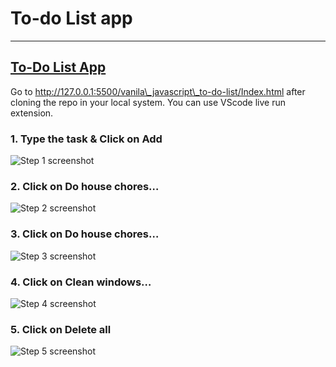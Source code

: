 # To-do List app

---

## [To-Do List App](http://127.0.0.1:5500/vanila_javascript_to-do-list/Index.html)

Go to http://127.0.0.1:5500/vanila\_javascript\_to-do-list/Index.html after cloning the repo in your local system. You can use VScode live run extension.


### 1. Type the task & Click on Add

![Step 1 screenshot](https://images.tango.us/workflows/25c7015e-1280-4435-a764-de9d2eb493e1/steps/cc26da70-3c2d-4afb-8ec5-21ba18c72258/d878fc89-1a0f-4503-9aaf-e53bd97819c5.png?crop=focalpoint&fit=crop&fp-x=0.6599&fp-y=0.3648&fp-z=2.4870&w=1200&border=2%2CF4F2F7&border-radius=8%2C8%2C8%2C8&border-radius-inner=8%2C8%2C8%2C8&blend-align=bottom&blend-mode=normal&blend-x=0&blend-w=1200&blend64=aHR0cHM6Ly9pbWFnZXMudGFuZ28udXMvc3RhdGljL21hZGUtd2l0aC10YW5nby13YXRlcm1hcmstdjIucG5n&mark-x=415&mark-y=258&m64=aHR0cHM6Ly9pbWFnZXMudGFuZ28udXMvc3RhdGljL2JsYW5rLnBuZz9tYXNrPWNvcm5lcnMmYm9yZGVyPTYlMkNGRjc0NDImdz0zNzAmaD0xNTkmZml0PWNyb3AmY29ybmVyLXJhZGl1cz0xMA%3D%3D)

### 2. Click on Do house chores…

![Step 2 screenshot](https://images.tango.us/workflows/25c7015e-1280-4435-a764-de9d2eb493e1/steps/83cffc84-ff70-481c-8594-818728558411/d30bd285-a981-45cd-b5e2-3f0305a20541.png?crop=focalpoint&fit=crop&fp-x=0.5005&fp-y=0.4801&fp-z=1.3853&w=1200&border=2%2CF4F2F7&border-radius=8%2C8%2C8%2C8&border-radius-inner=8%2C8%2C8%2C8&blend-align=bottom&blend-mode=normal&blend-x=0&blend-w=1200&blend64=aHR0cHM6Ly9pbWFnZXMudGFuZ28udXMvc3RhdGljL21hZGUtd2l0aC10YW5nby13YXRlcm1hcmstdjIucG5n&mark-x=230&mark-y=299&m64=aHR0cHM6Ly9pbWFnZXMudGFuZ28udXMvc3RhdGljL2JsYW5rLnBuZz9tYXNrPWNvcm5lcnMmYm9yZGVyPTYlMkNGRjc0NDImdz03MzkmaD03NyZmaXQ9Y3JvcCZjb3JuZXItcmFkaXVzPTEw)

### 3. Click on Do house chores…

![Step 3 screenshot](https://images.tango.us/workflows/25c7015e-1280-4435-a764-de9d2eb493e1/steps/962c8321-c1e7-4a29-9cb4-b901483af420/240822eb-1e99-4825-8d09-66f7d9a6f2e6.png?crop=focalpoint&fit=crop&fp-x=0.7010&fp-y=0.4861&fp-z=2.6471&w=1200&border=2%2CF4F2F7&border-radius=8%2C8%2C8%2C8&border-radius-inner=8%2C8%2C8%2C8&blend-align=bottom&blend-mode=normal&blend-x=0&blend-w=1200&blend64=aHR0cHM6Ly9pbWFnZXMudGFuZ28udXMvc3RhdGljL21hZGUtd2l0aC10YW5nby13YXRlcm1hcmstdjIucG5n&mark-x=531&mark-y=268&m64=aHR0cHM6Ly9pbWFnZXMudGFuZ28udXMvc3RhdGljL2JsYW5rLnBuZz9tYXNrPWNvcm5lcnMmYm9yZGVyPTYlMkNGRjc0NDImdz0xMzkmaD0xMzkmZml0PWNyb3AmY29ybmVyLXJhZGl1cz0xMA%3D%3D)

### 4. Click on Clean windows…

![Step 4 screenshot](https://images.tango.us/workflows/25c7015e-1280-4435-a764-de9d2eb493e1/steps/b1bb4abc-c950-4d3a-bab6-307020c7e6ba/6a865549-e861-42d1-b04b-5cfe41f5ed6c.png?crop=focalpoint&fit=crop&fp-x=0.5005&fp-y=0.5514&fp-z=1.3853&w=1200&border=2%2CF4F2F7&border-radius=8%2C8%2C8%2C8&border-radius-inner=8%2C8%2C8%2C8&blend-align=bottom&blend-mode=normal&blend-x=0&blend-w=1200&blend64=aHR0cHM6Ly9pbWFnZXMudGFuZ28udXMvc3RhdGljL21hZGUtd2l0aC10YW5nby13YXRlcm1hcmstdjIucG5n&mark-x=230&mark-y=299&m64=aHR0cHM6Ly9pbWFnZXMudGFuZ28udXMvc3RhdGljL2JsYW5rLnBuZz9tYXNrPWNvcm5lcnMmYm9yZGVyPTYlMkNGRjc0NDImdz03MzkmaD03NyZmaXQ9Y3JvcCZjb3JuZXItcmFkaXVzPTEw)

### 5. Click on Delete all

![Step 5 screenshot](https://images.tango.us/workflows/25c7015e-1280-4435-a764-de9d2eb493e1/steps/b6ebd10a-9910-46b6-922b-ca2cad6d455b/75f37dcf-6013-47dd-ab56-4b7094e65f53.png?crop=focalpoint&fit=crop&fp-x=0.3578&fp-y=0.6519&fp-z=2.1769&w=1200&border=2%2CF4F2F7&border-radius=8%2C8%2C8%2C8&border-radius-inner=8%2C8%2C8%2C8&blend-align=bottom&blend-mode=normal&blend-x=0&blend-w=1200&blend64=aHR0cHM6Ly9pbWFnZXMudGFuZ28udXMvc3RhdGljL21hZGUtd2l0aC10YW5nby13YXRlcm1hcmstdjIucG5n&mark-x=392&mark-y=268&m64=aHR0cHM6Ly9pbWFnZXMudGFuZ28udXMvc3RhdGljL2JsYW5rLnBuZz9tYXNrPWNvcm5lcnMmYm9yZGVyPTYlMkNGRjc0NDImdz00MTYmaD0xMzkmZml0PWNyb3AmY29ybmVyLXJhZGl1cz0xMA%3D%3D)
